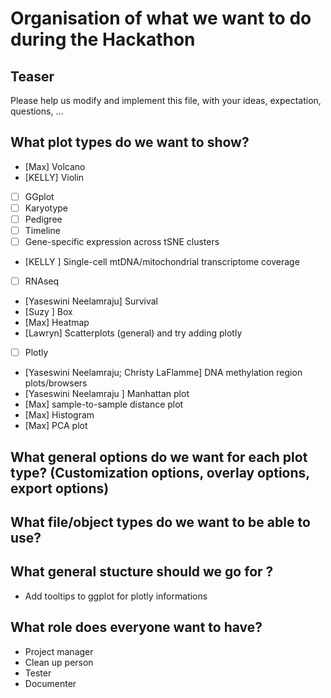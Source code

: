 # Organisation of what we want to do during the Hackathon

## Teaser
Please help us modify and implement this file, with your ideas, expectation, questions, ...

## What plot types do we want to show?
- [Max] Volcano
- [KELLY] Violin
- [ ] GGplot
- [ ] Karyotype
- [ ] Pedigree
- [ ] Timeline
- [ ] Gene-specific expression across tSNE clusters
- [KELLY ] Single-cell mtDNA/mitochondrial transcriptome coverage
- [ ] RNAseq
- [Yaseswini Neelamraju] Survival
- [Suzy ] Box
- [Max] Heatmap
- [Lawryn] Scatterplots (general) and try adding plotly
- [ ] Plotly
- [Yaseswini Neelamraju; Christy LaFlamme] DNA methylation region plots/browsers
- [Yaseswini Neelamraju ] Manhattan plot
- [Max] sample-to-sample distance plot
- [Max] Histogram
- [Max] PCA plot

## What general options do we want for each plot type? (Customization options, overlay options, export options)

## What file/object types do we want to be able to use?

## What general stucture should we go for ?
- Add tooltips to ggplot for plotly informations

## What role does everyone want to have?
- Project manager
- Clean up person
- Tester
- Documenter

